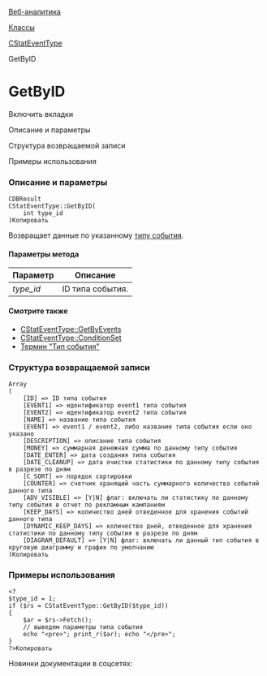 [Веб-аналитика](/api_help/statistic/index.php)

[Классы](/api_help/statistic/classes/index.php)

[CStatEventType](/api_help/statistic/classes/cstateventtype/index.php)

GetByID

GetByID
=======

Включить вкладки

Описание и параметры

Структура возвращаемой записи

Примеры использования

### Описание и параметры

```
CDBResult
CStatEventType::GetByID(
	int type_id
)Копировать
```

Возвращает данные по указанному [типу события](/api_help/statistic/terms.php#event_type).

#### Параметры метода

| Параметр | Описание |
| --- | --- |
| *type\_id* | ID типа события. |

#### Смотрите также

* [CStatEventType::GetByEvents](/api_help/statistic/classes/cstateventtype/getbyevents.php)
* [CStatEventType::ConditionSet](/api_help/statistic/classes/cstateventtype/conditionset.php)
* [Термин "Тип события"](/api_help/statistic/terms.php#event_type)

### Структура возвращаемой записи

```
Array
(
	[ID] => ID типа события
	[EVENT1] => идентификатор event1 типа события
	[EVENT2] => идентификатор event2 типа события
	[NAME] => название типа события
	[EVENT] => event1 / event2, либо название типа события если оно указано
	[DESCRIPTION] => описание типа события
	[MONEY] => суммарная денежная сумма по данному типу события
	[DATE_ENTER] => дата создания типа события
	[DATE_CLEANUP] => дата очистки статистики по данному типу события в разрезе по дням
	[C_SORT] => порядок сортировки
	[COUNTER] => счетчик хранящий часть суммарного количества событий данного типа
	[ADV_VISIBLE] => [Y|N] флаг: включать ли статистику по данному типу события в отчет по рекламным кампаниям
	[KEEP_DAYS] => количество дней отведенное для хранения событий данного типа
	[DYNAMIC_KEEP_DAYS] => количество дней, отведенное для хранения статистики по данному типу события в разрезе по дням
	[DIAGRAM_DEFAULT] => [Y|N] флаг: включать ли данный тип события в круговую диаграмму и график по умолчанию
)Копировать
```

### Примеры использования

```
<?
$type_id = 1;
if ($rs = CStatEventType::GetByID($type_id))
{
	$ar = $rs->Fetch();
	// выведем параметры типа события
	echo "<pre>"; print_r($ar); echo "</pre>";
}
?>Копировать
```

Новинки документации в соцсетях:
